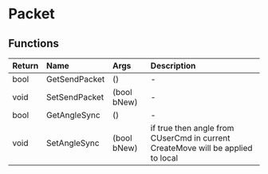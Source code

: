 ﻿# Packet

## Functions

| Return | Name | Args | Description |
| :--- | :--- | :--- | :--- |
| bool | GetSendPacket | () | - |
| void | SetSendPacket | (bool bNew) | - |
| bool | GetAngleSync | () | - |
| void | SetAngleSync | (bool bNew) | if true then angle from CUserCmd in current CreateMove will be applied to local |